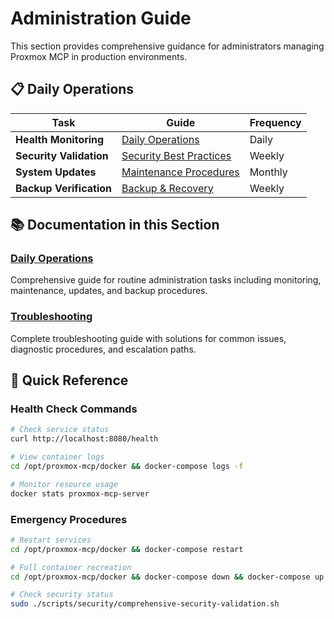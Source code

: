 # Administration Guide

This section provides comprehensive guidance for administrators managing Proxmox MCP in production environments.

## 📋 Daily Operations

| Task | Guide | Frequency |
|------|-------|-----------|
| **Health Monitoring** | [Daily Operations](daily-operations.md) | Daily |
| **Security Validation** | [Security Best Practices](../security/best-practices.md) | Weekly |
| **System Updates** | [Maintenance Procedures](daily-operations.md#updates) | Monthly |
| **Backup Verification** | [Backup & Recovery](daily-operations.md#backup) | Weekly |

## 📚 Documentation in this Section

### [Daily Operations](daily-operations.md)
Comprehensive guide for routine administration tasks including monitoring, maintenance, updates, and backup procedures.

### [Troubleshooting](troubleshooting.md)
Complete troubleshooting guide with solutions for common issues, diagnostic procedures, and escalation paths.

## 🔧 Quick Reference

### Health Check Commands
```bash
# Check service status
curl http://localhost:8080/health

# View container logs
cd /opt/proxmox-mcp/docker && docker-compose logs -f

# Monitor resource usage
docker stats proxmox-mcp-server
```

### Emergency Procedures
```bash
# Restart services
cd /opt/proxmox-mcp/docker && docker-compose restart

# Full container recreation
cd /opt/proxmox-mcp/docker && docker-compose down && docker-compose up -d

# Check security status
sudo ./scripts/security/comprehensive-security-validation.sh
```